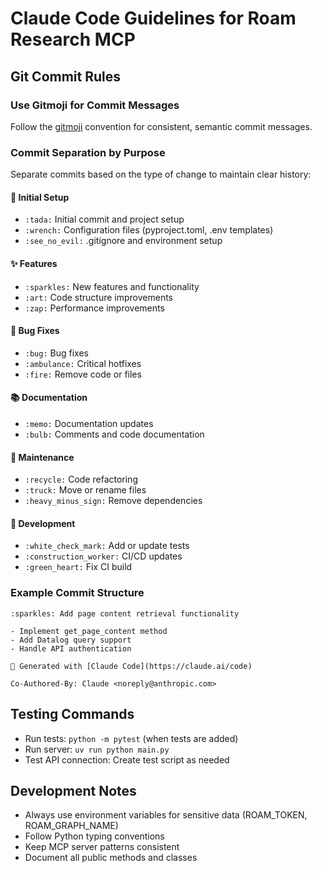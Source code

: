 # Claude Code Guidelines for Roam Research MCP

## Git Commit Rules

### Use Gitmoji for Commit Messages
Follow the [gitmoji](https://gitmoji.dev/) convention for consistent, semantic commit messages.

### Commit Separation by Purpose
Separate commits based on the type of change to maintain clear history:

#### 🎉 Initial Setup
- `:tada:` Initial commit and project setup
- `:wrench:` Configuration files (pyproject.toml, .env templates)
- `:see_no_evil:` .gitignore and environment setup

#### ✨ Features
- `:sparkles:` New features and functionality
- `:art:` Code structure improvements
- `:zap:` Performance improvements

#### 🐛 Bug Fixes
- `:bug:` Bug fixes
- `:ambulance:` Critical hotfixes
- `:fire:` Remove code or files

#### 📚 Documentation
- `:memo:` Documentation updates
- `:bulb:` Comments and code documentation

#### 🧹 Maintenance
- `:recycle:` Code refactoring
- `:truck:` Move or rename files
- `:heavy_minus_sign:` Remove dependencies

#### 🔧 Development
- `:white_check_mark:` Add or update tests
- `:construction_worker:` CI/CD updates
- `:green_heart:` Fix CI build

### Example Commit Structure
```
:sparkles: Add page content retrieval functionality

- Implement get_page_content method
- Add Datalog query support
- Handle API authentication

🤖 Generated with [Claude Code](https://claude.ai/code)

Co-Authored-By: Claude <noreply@anthropic.com>
```

## Testing Commands
- Run tests: `python -m pytest` (when tests are added)
- Run server: `uv run python main.py`
- Test API connection: Create test script as needed

## Development Notes
- Always use environment variables for sensitive data (ROAM_TOKEN, ROAM_GRAPH_NAME)
- Follow Python typing conventions
- Keep MCP server patterns consistent
- Document all public methods and classes